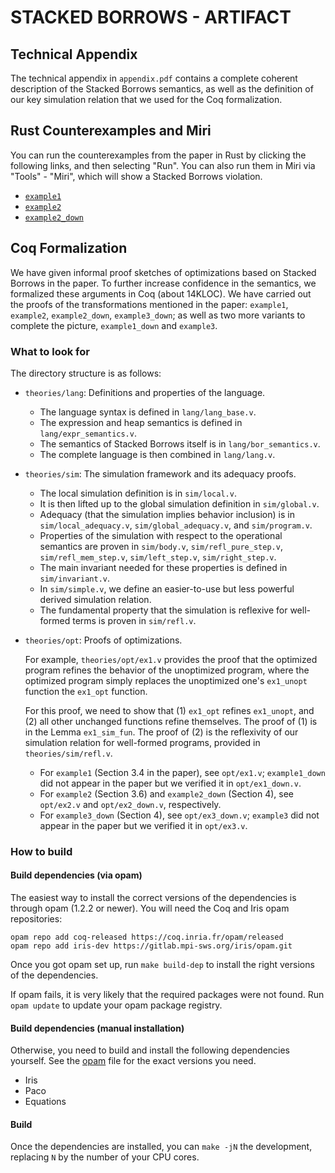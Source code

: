 # STACKED BORROWS - ARTIFACT

## Technical Appendix

The technical appendix in `appendix.pdf` contains a complete coherent
description of the Stacked Borrows semantics, as well as the definition of our
key simulation relation that we used for the Coq formalization.

## Rust Counterexamples and Miri

You can run the counterexamples from the paper in Rust by clicking the following links, and then selecting "Run".
You can also run them in Miri via "Tools" - "Miri", which will show a Stacked Borrows violation.

* [`example1`](https://play.rust-lang.org/?version=stable&mode=release&edition=2018&gist=18e6931728976779452f0d489f59a71c)
* [`example2`](https://play.rust-lang.org/?version=stable&mode=release&edition=2018&gist=85f368db00a789caa08e2b6960ebaf01)
* [`example2_down`](https://play.rust-lang.org/?version=stable&mode=release&edition=2018&gist=66c928ddf745a779272a73262b921a56)

## Coq Formalization

We have given informal proof sketches of optimizations based on Stacked Borrows
in the paper. To further increase confidence in the semantics, we formalized
these arguments in Coq (about 14KLOC). We have carried out the proofs of the
transformations mentioned in the paper: `example1`, `example2`, `example2_down`,
`example3_down`; as well as two more variants to complete the picture,
`example1_down` and `example3`.

### What to look for

The directory structure is as follows:
* `theories/lang`: Definitions and properties of the language.
  - The language syntax is defined in `lang/lang_base.v`.
  - The expression and heap semantics is defined in `lang/expr_semantics.v`.
  - The semantics of Stacked Borrows itself is in `lang/bor_semantics.v`.
  - The complete language is then combined in `lang/lang.v`.
* `theories/sim`: The simulation framework and its adequacy proofs.
  - The local simulation definition is in `sim/local.v`.
  - It is then lifted up to the global simulation definition in `sim/global.v`.
  - Adequacy (that the simulation implies behavior inclusion) is in `sim/local_adequacy.v`, `sim/global_adequacy.v`, and `sim/program.v`.
  - Properties of the simulation with respect to the operational semantics are
  proven in `sim/body.v`, `sim/refl_pure_step.v`, `sim/refl_mem_step.v`,
  `sim/left_step.v`, `sim/right_step.v`.
  - The main invariant needed for these properties is defined in `sim/invariant.v`.
  - In `sim/simple.v`, we define an easier-to-use but less powerful derived simulation relation.
  - The fundamental property that the simulation is reflexive for well-formed terms is proven in `sim/refl.v`.
* `theories/opt`: Proofs of optimizations.

    For example, `theories/opt/ex1.v` provides the proof that the optimized
    program refines the behavior of the unoptimized program, where the optimized
    program simply replaces the unoptimized one's `ex1_unopt` function the
    `ex1_opt` function.

    For this proof, we need to show that (1) `ex1_opt` refines `ex1_unopt`, and (2) all other unchanged functions refine themselves.
    The proof of (1) is in the Lemma `ex1_sim_fun`.
    The proof of (2) is the reflexivity of our simulation relation for well-formed programs, provided in `theories/sim/refl.v`.

  - For `example1` (Section 3.4 in the paper), see `opt/ex1.v`; `example1_down` did not appear in the paper but we verified it in `opt/ex1_down.v`.
  - For `example2` (Section 3.6) and `example2_down` (Section 4), see `opt/ex2.v` and `opt/ex2_down.v`, respectively.
  - For `example3_down` (Section 4), see `opt/ex3_down.v`; `example3` did not appear in the paper but we verified it in `opt/ex3.v`.


### How to build

#### Build dependencies (via opam)

The easiest way to install the correct versions of the dependencies is through
opam (1.2.2 or newer).  You will need the Coq and Iris opam repositories:

    opam repo add coq-released https://coq.inria.fr/opam/released
    opam repo add iris-dev https://gitlab.mpi-sws.org/iris/opam.git

Once you got opam set up, run `make build-dep` to install the right versions
of the dependencies.

If opam fails, it is very likely that the required packages were not found.
Run `opam update` to update your opam package registry.

#### Build dependencies (manual installation)

Otherwise, you need to build and install the following dependencies yourself.
See the [opam](opam) file for the exact versions you need.
- Iris
- Paco
- Equations

#### Build

Once the dependencies are installed, you can `make -jN` the development,
replacing `N` by the number of your CPU cores.
